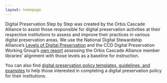 ```yaml
---
layout: homepage
---
```


<span>Digital Preservation Step by Step was created by the Orbis Cascade Alliance to assist those responsible for digital preservation activities at their respective institutions to assess and improve their practices in various digital preservation areas. We use the National Digital Stewardship Alliance’s</span> [<span>Levels of Digital Preservation</span>](http://www.digitalpreservation.gov/documents/NDSA_Levels_Archiving_2013.pdf) <span>and the CCD Digital Preservation Working Group’s</span> [<span>own report</span>](https://www.orbiscascade.org/file_viewer.php?id=4169) <span>assessing the Orbis Cascade Alliance member libraries’ alignment with those levels as a baseline for instruction.</span>

 You can also find [digital preservation policy templates, guidelines, and examples](policy.html) to help those interested in completing a digital preservation policy for their institutions.
